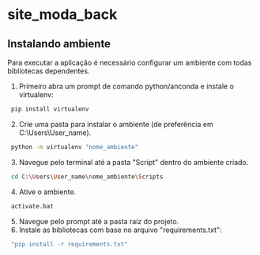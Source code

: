# site_moda_back

## Instalando ambiente
Para executar a aplicação é necessário configurar um ambiente com todas bibliotecas dependentes.

1. Primeiro abra um prompt de comando python/anconda e instale o virtualenv:

```bash
 pip install virtualenv
```
2. Crie uma pasta para instalar o ambiente (de preferência em C:\Users\User_name).

```bash
 python -m virtualenv "nome_ambiente"
```
3. Navegue pelo terminal até a pasta "Script" dentro do ambiente criado.

```bash
 cd C:\Users\User_name\nome_ambiente\Scripts
```
4. Ative o ambiente.
```bash
 activate.bat
```
5. Navegue pelo prompt até a pasta raiz do projeto. 
6. Instale as bibliotecas com base no arquivo "requirements.txt":

```bash
 "pip install -r requirements.txt"
```
